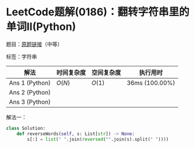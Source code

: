 # LeetCode题解(0186)：翻转字符串里的单词II(Python)

题目：[原题链接](https://leetcode-cn.com/problems/reverse-words-in-a-string-ii/)（中等）

标签：字符串

| 解法           | 时间复杂度 | 空间复杂度 | 执行用时       |
| -------------- | ---------- | ---------- | -------------- |
| Ans 1 (Python) | $O(N)$     | $O(1)$     | 36ms (100.00%) |
| Ans 2 (Python) |            |            |                |
| Ans 3 (Python) |            |            |                |

解法一：

```python
class Solution:
    def reverseWords(self, s: List[str]) -> None:
        s[:] = list(" ".join(reversed("".join(s).split(" "))))
```
